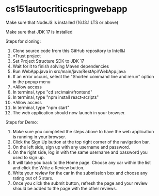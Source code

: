 # cs151autocriticspringwebapp

Make sure that NodeJS is installed (16.13.1 LTS or above)

Make sure that JDK 17 is installed

Steps for cloning:
1. Clone source code from this GitHub repository to IntelliJ
2. *Trust project
3. Set Project Structure SDK to JDK 17
4. Wait for it to finish solving Maven dependencies
5. Run WebApp.java in src/main/java/RestApi/WebApp.java
6. If an error occurs, select the "Shorten command line and rerun" option in the popup menu
7. *Allow access
8. In terminal, type "cd src/main/frontend"
9. In terminal, type "npm install react-scripts"
10. *Allow access
11. In terminal, type "npm start"
11. The web application should now launch in your browser.

Steps for Demo:
1. Make sure you completed the steps above to have the web application is running in your browser.
1. Click the Sign Up button at the top right corner of the navigation bar.
2. On the left side, sign up with any username and password.
3. On the right side, log in with the same username and password you used to sign up.
3. It will take you back to the Home page. Choose any car within the list and click the Write a Review button.
4. Write your review for the car in the submission box and choose any rating out of 5 stars.
5. Once you click the submit button, refresh the page and your review should be added to the page with the other reviews. 
